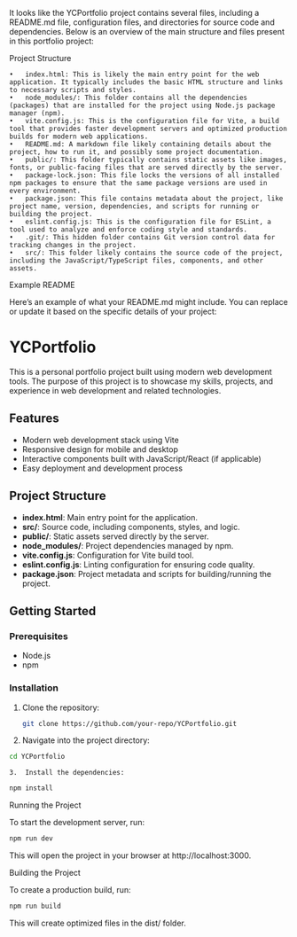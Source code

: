 It looks like the YCPortfolio project contains several files, including a README.md file, configuration files, and directories for source code and dependencies. Below is an overview of the main structure and files present in this portfolio project:

Project Structure

	•	index.html: This is likely the main entry point for the web application. It typically includes the basic HTML structure and links to necessary scripts and styles.
	•	node_modules/: This folder contains all the dependencies (packages) that are installed for the project using Node.js package manager (npm).
	•	vite.config.js: This is the configuration file for Vite, a build tool that provides faster development servers and optimized production builds for modern web applications.
	•	README.md: A markdown file likely containing details about the project, how to run it, and possibly some project documentation.
	•	public/: This folder typically contains static assets like images, fonts, or public-facing files that are served directly by the server.
	•	package-lock.json: This file locks the versions of all installed npm packages to ensure that the same package versions are used in every environment.
	•	package.json: This file contains metadata about the project, like project name, version, dependencies, and scripts for running or building the project.
	•	eslint.config.js: This is the configuration file for ESLint, a tool used to analyze and enforce coding style and standards.
	•	.git/: This hidden folder contains Git version control data for tracking changes in the project.
	•	src/: This folder likely contains the source code of the project, including the JavaScript/TypeScript files, components, and other assets.

Example README

Here’s an example of what your README.md might include. You can replace or update it based on the specific details of your project:

# YCPortfolio

This is a personal portfolio project built using modern web development tools. The purpose of this project is to showcase my skills, projects, and experience in web development and related technologies.

## Features
- Modern web development stack using Vite
- Responsive design for mobile and desktop
- Interactive components built with JavaScript/React (if applicable)
- Easy deployment and development process

## Project Structure
- **index.html**: Main entry point for the application.
- **src/**: Source code, including components, styles, and logic.
- **public/**: Static assets served directly by the server.
- **node_modules/**: Project dependencies managed by npm.
- **vite.config.js**: Configuration for Vite build tool.
- **eslint.config.js**: Linting configuration for ensuring code quality.
- **package.json**: Project metadata and scripts for building/running the project.

## Getting Started

### Prerequisites
- Node.js 
- npm 

### Installation
1. Clone the repository:
   ```bash
   git clone https://github.com/your-repo/YCPortfolio.git
   ```

2.	Navigate into the project directory:

  ```bash
  cd YCPortfolio
  ```


	3.	Install the dependencies:

  ```bash
  npm install 
  ```



Running the Project

To start the development server, run:

  ```bash
  npm run dev
  ```

This will open the project in your browser at http://localhost:3000.

Building the Project

To create a production build, run:


  ```bash
  npm run build
  ```

This will create optimized files in the dist/ folder.

